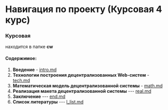 # Навигация по проекту (Курсовая 4 курс)

### Курсовая
находится в папке __cw__
#### Содержимое:
1. __Введение__ - [intro.md](https://github.com/Mikhail356/coursework/blob/master/cw/intro.md)
2. __Технологии построения децентрализованных Web-систем__ - [tech.md](https://github.com/Mikhail356/coursework/blob/master/cw/tech.md)
3. __Математическая модель децентрализованной системы__ - [math.md](https://github.com/Mikhail356/coursework/blob/master/cw/math.md)
4. __Реализация макета децентрализованной системы__ --- [real.md](https://github.com/Mikhail356/coursework/blob/master/cw/real.md)
5. __Заключение__ --- [end.md](https://github.com/Mikhail356/coursework/blob/master/cw/real.md)
6. __Список литературы__ --- [l_list.md](https://github.com/Mikhail356/coursework/blob/master/cw/l_list.md)